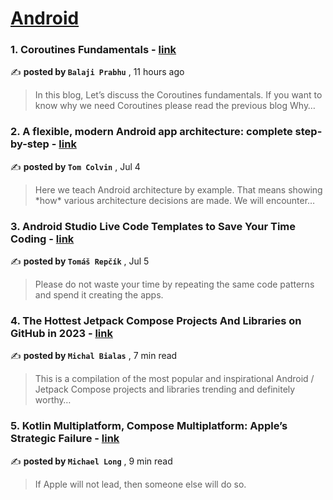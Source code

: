 
<h1><a href=https://medium.com/tag/android/recommended target="_blank" rel="noopener noreferrer">Android</a></h1>
<h3>1. Coroutines Fundamentals - <a href=https://medium.com/@balajiprabhu008?source=tag_recommended_feed---------0-84----------android----------885c74c4_9b1b_4d84_a755_f7bd2e97140d------- target="_blank" rel="noopener noreferrer">link</a></h3>

✍️ **posted by `Balaji Prabhu`** <date> , 11 hours ago</date>

<blockquote>In this blog, Let’s discuss the Coroutines fundamentals. If you want to know why we need Coroutines please read the previous blog Why…</blockquote>

<h3>2. A flexible, modern Android app architecture: complete step-by-step - <a href=https://medium.com/@tdcolvin?source=tag_recommended_feed---------1-107----------android----------885c74c4_9b1b_4d84_a755_f7bd2e97140d------- target="_blank" rel="noopener noreferrer">link</a></h3>

✍️ **posted by `Tom Colvin`** <date> , Jul 4</date>

<blockquote>Here we teach Android architecture by example. That means showing *how* various architecture decisions are made. We will encounter…</blockquote>

<h3>3. Android Studio Live Code Templates to Save Your Time Coding - <a href=https://medium.com/@tomas-repcik?source=tag_recommended_feed---------2-85----------android----------885c74c4_9b1b_4d84_a755_f7bd2e97140d------- target="_blank" rel="noopener noreferrer">link</a></h3>

✍️ **posted by `Tomáš Repčík`** <date> , Jul 5</date>

<blockquote>Please do not waste your time by repeating the same code patterns and spend it creating the apps.</blockquote>

<h3>4. The Hottest Jetpack Compose Projects And Libraries on GitHub in 2023 - <a href=https://medium.com/@mmbialas?source=tag_recommended_feed---------3-84----------android----------885c74c4_9b1b_4d84_a755_f7bd2e97140d------- target="_blank" rel="noopener noreferrer">link</a></h3>

✍️ **posted by `Michal Bialas`** <date> , 7 min read</date>

<blockquote>This is a compilation of the most popular and inspirational Android / Jetpack Compose projects and libraries trending and definitely worthy…</blockquote>

<h3>5. Kotlin Multiplatform, Compose Multiplatform: Apple’s Strategic Failure - <a href=https://medium.com/@michaellong?source=tag_recommended_feed---------4-107----------android----------885c74c4_9b1b_4d84_a755_f7bd2e97140d------- target="_blank" rel="noopener noreferrer">link</a></h3>

✍️ **posted by `Michael Long`** <date> , 9 min read</date>

<blockquote>If Apple will not lead, then someone else will do so.</blockquote>

